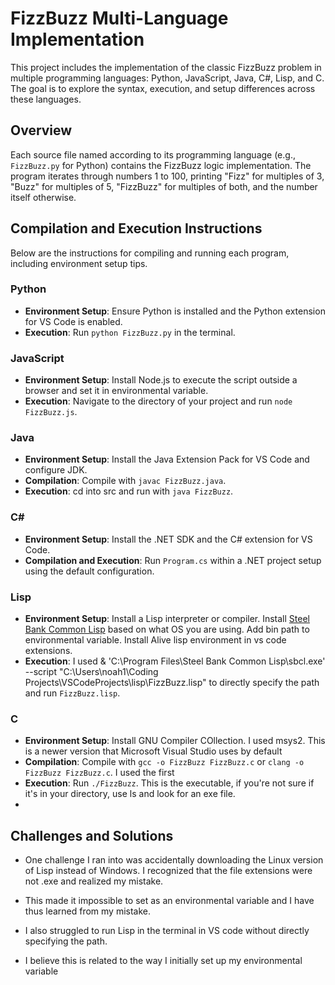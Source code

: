 # FizzBuzz Multi-Language Implementation

This project includes the implementation of the classic FizzBuzz problem in multiple programming languages: Python, JavaScript, Java, C#, Lisp, and C. The goal is to explore the syntax, execution, and setup differences across these languages.

## Overview

Each source file named according to its programming language (e.g., `FizzBuzz.py` for Python) contains the FizzBuzz logic implementation. The program iterates through numbers 1 to 100, printing "Fizz" for multiples of 3, "Buzz" for multiples of 5, "FizzBuzz" for multiples of both, and the number itself otherwise.

## Compilation and Execution Instructions

Below are the instructions for compiling and running each program, including environment setup tips.

### Python

- **Environment Setup**: Ensure Python is installed and the Python extension for VS Code is enabled.
- **Execution**: Run `python FizzBuzz.py` in the terminal.

### JavaScript

- **Environment Setup**: Install Node.js to execute the script outside a browser and set it in environmental variable.
- **Execution**: Navigate to the directory of your project and run `node FizzBuzz.js`.

### Java

- **Environment Setup**: Install the Java Extension Pack for VS Code and configure JDK.
- **Compilation**: Compile with `javac FizzBuzz.java`.
- **Execution**: cd into src and run with `java FizzBuzz`.


### C#

- **Environment Setup**: Install the .NET SDK and the C# extension for VS Code.
- **Compilation and Execution**: Run `Program.cs` within a .NET project setup using the default configuration.

### Lisp

- **Environment Setup**: Install a Lisp interpreter or compiler. Install [Steel Bank Common Lisp](https://www.sbcl.org/platform-table.html) based on what OS you are using. Add bin path to environmental variable. Install Alive lisp environment in vs code extensions.
- **Execution**: I used  & 'C:\Program Files\Steel Bank Common Lisp\sbcl.exe' --script "C:\Users\noah1\Coding Projects\VSCodeProjects\lisp\FizzBuzz.lisp"  to directly specify the path and run `FizzBuzz.lisp`.

### C

- **Environment Setup**: Install GNU Compiler COllection. I used msys2. This is a newer version that Microsoft Visual Studio uses by default
- **Compilation**: Compile with `gcc -o FizzBuzz FizzBuzz.c` or `clang -o FizzBuzz FizzBuzz.c`. I used the first
- **Execution**: Run `./FizzBuzz`. This is the executable, if you're not sure if it's in your directory, use ls and look for an exe file.
- 
## Challenges and Solutions
- One challenge I ran into was accidentally downloading the Linux version of Lisp instead of Windows. I recognized that the file extensions were not .exe and realized my mistake.
- This made it impossible to set as an environmental variable and I have thus learned from my mistake.

- I also struggled to run Lisp in the terminal in VS code without directly specifying the path. 
- I believe this is related to the way I initially set up my environmental variable 
